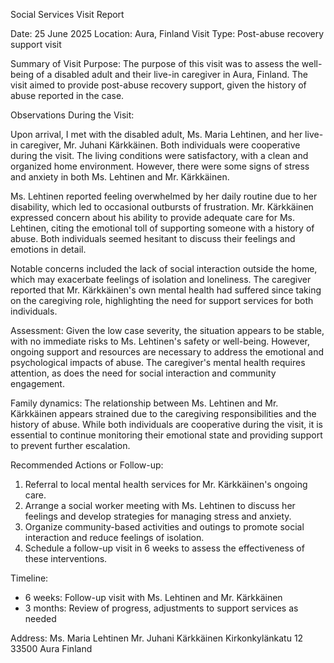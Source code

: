 Social Services Visit Report

Date: 25 June 2025
Location: Aura, Finland
Visit Type: Post-abuse recovery support visit

Summary of Visit Purpose:
The purpose of this visit was to assess the well-being of a disabled adult and their live-in caregiver in Aura, Finland. The visit aimed to provide post-abuse recovery support, given the history of abuse reported in the case.

Observations During the Visit:

Upon arrival, I met with the disabled adult, Ms. Maria Lehtinen, and her live-in caregiver, Mr. Juhani Kärkkäinen. Both individuals were cooperative during the visit. The living conditions were satisfactory, with a clean and organized home environment. However, there were some signs of stress and anxiety in both Ms. Lehtinen and Mr. Kärkkäinen.

Ms. Lehtinen reported feeling overwhelmed by her daily routine due to her disability, which led to occasional outbursts of frustration. Mr. Kärkkäinen expressed concern about his ability to provide adequate care for Ms. Lehtinen, citing the emotional toll of supporting someone with a history of abuse. Both individuals seemed hesitant to discuss their feelings and emotions in detail.

Notable concerns included the lack of social interaction outside the home, which may exacerbate feelings of isolation and loneliness. The caregiver reported that Mr. Kärkkäinen's own mental health had suffered since taking on the caregiving role, highlighting the need for support services for both individuals.

Assessment:
Given the low case severity, the situation appears to be stable, with no immediate risks to Ms. Lehtinen's safety or well-being. However, ongoing support and resources are necessary to address the emotional and psychological impacts of abuse. The caregiver's mental health requires attention, as does the need for social interaction and community engagement.

Family dynamics:
The relationship between Ms. Lehtinen and Mr. Kärkkäinen appears strained due to the caregiving responsibilities and the history of abuse. While both individuals are cooperative during the visit, it is essential to continue monitoring their emotional state and providing support to prevent further escalation.

Recommended Actions or Follow-up:

1. Referral to local mental health services for Mr. Kärkkäinen's ongoing care.
2. Arrange a social worker meeting with Ms. Lehtinen to discuss her feelings and develop strategies for managing stress and anxiety.
3. Organize community-based activities and outings to promote social interaction and reduce feelings of isolation.
4. Schedule a follow-up visit in 6 weeks to assess the effectiveness of these interventions.

Timeline:

* 6 weeks: Follow-up visit with Ms. Lehtinen and Mr. Kärkkäinen
* 3 months: Review of progress, adjustments to support services as needed

Address:
Ms. Maria Lehtinen
Mr. Juhani Kärkkäinen
Kirkonkylänkatu 12
33500 Aura
Finland
